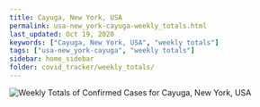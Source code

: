 ```yaml
---
title: Cayuga, New York, USA
permalink: usa-new_york-cayuga-weekly_totals.html
last_updated: Oct 19, 2020
keywords: ["Cayuga, New York, USA", "weekly totals"]
tags: ["usa-new_york-cayuga", "weekly totals"]
sidebar: home_sidebar
folder: covid_tracker/weekly_totals/
---
```


![Weekly Totals of Confirmed Cases for Cayuga, New York, USA](images/graphs/usa-new_york-cayuga-weekly_totals_graph.png)
